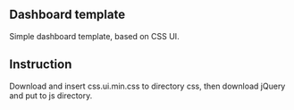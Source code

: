 ## Dashboard template

Simple dashboard template, based on CSS UI.

## Instruction

Download and insert css.ui.min.css to directory css, then download jQuery and put to js directory.
